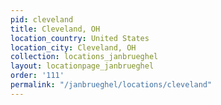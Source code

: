 ```yaml
---
pid: cleveland
title: Cleveland, OH
location_country: United States
location_city: Cleveland, OH
collection: locations_janbrueghel
layout: locationpage_janbrueghel
order: '111'
permalink: "/janbrueghel/locations/cleveland"
---
```

